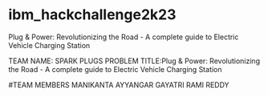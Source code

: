# ibm_hackchallenge2k23
Plug &amp; Power: Revolutionizing the Road - A complete guide to Electric Vehicle Charging Station

TEAM NAME: SPARK PLUGS
PROBLEM TITLE:Plug & Power: Revolutionizing the Road - A complete guide to Electric Vehicle Charging Station

#TEAM MEMBERS
MANIKANTA
AYYANGAR
GAYATRI
RAMI REDDY
